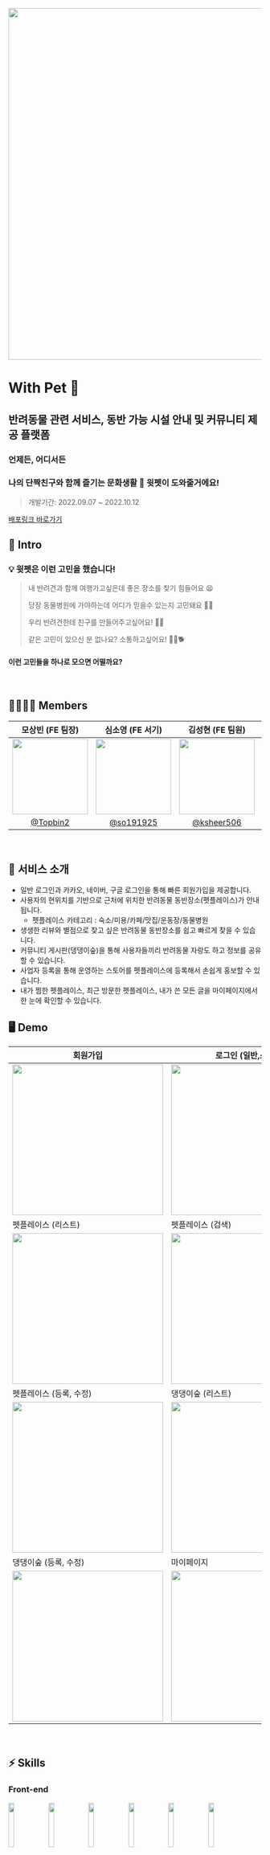 <p align="center">
<img src="https://user-images.githubusercontent.com/6335046/189839037-a8805f6b-1305-4303-b29e-38056b371f1f.png" width=700 />
</p>

# With Pet 🐾
## 반려동물 관련 서비스, 동반 가능 시설 안내 및 커뮤니티 제공 플랫폼
### 언제든, 어디서든
### 나의 단짝친구와 함께 즐기는 문화생활 🐶 윗펫이 도와줄거에요!

> 개발기간: 2022.09.07 ~ 2022.10.12

[배포링크 바로가기](https://withpet-two.vercel.app/) 
  
## 📖 Intro
### 💡 윗펫은 이런 고민을 했습니다!

> 내 반려견과 함께 여행가고싶은데 좋은 장소를 찾기 힘들어요 😫  
> 
> 당장 동물병원에 가야하는데 어디가 믿을수 있는지 고민돼요 🤔💬
> 
> 우리 반려견한테 친구를 만들어주고싶어요! 🐶💝
>
> 같은 고민이 있으신 분 없나요? 소통하고싶어요! 🙋‍♂️🐕

#### 이런 고민들을 하나로 모으면 어떨까요?

<br />

## 👨‍👩‍👧‍👦 Members

|모상빈 (FE 팀장)|심소영 (FE 서기)|김성현 (FE 팀원)|윤준영 (BE 팀원)|박소영 (BE 팀원)|
|:-:|:-:|:-:|:-:|:-:|
|<img src="https://velog.velcdn.com/images/sangbin2/post/40523b88-00ae-4280-a486-5fdfb9383965/image.png" width=150>|<img src="https://user-images.githubusercontent.com/104320234/188778037-50ae88a3-b1a4-45a6-bb26-e156978e8e6f.jpeg" width=150>|<img src="https://user-images.githubusercontent.com/6335046/188773314-b7b00c99-52bb-4a5b-94b3-0ed6f26bdcfd.png" width=150 >|<img src="https://user-images.githubusercontent.com/95295766/188778526-6a6175c7-ee3a-4f37-a269-3c64c53cf310.png" width=150>|<img src="https://user-images.githubusercontent.com/61177857/188779028-ed413724-de9b-4731-aa15-2aa02ee11bbe.jpg" width=150>|
|[@Topbin2](https://github.com/Topbin2)|[@so191925](https://github.com/so191925)|[@ksheer506](https://github.com/ksheer506)|[@upqnu](https://github.com/upqnu)|[@soyoung96](https://github.com/soyoung96)|

<br />  

## 🚀 서비스 소개   
- 일반 로그인과 카카오, 네이버, 구글 로그인을 통해 빠른 회원가입을 제공합니다.
- 사용자의 현위치를 기반으로 근처에 위치한 반려동물 동반장소(펫플레이스)가 안내됩니다.
  - 펫플레이스 카테고리 : 숙소/미용/카페/맛집/운동장/동물병원
- 생생한 리뷰와 별점으로 찾고 싶은 반려동물 동반장소를 쉽고 빠르게 찾을 수 있습니다.
- 커뮤니티 게시판(댕댕이숲)을 통해 사용자들끼리 반려동물 자랑도 하고 정보를 공유할 수 있습니다.
- 사업자 등록을 통해 운영하는 스토어를 펫플레이스에 등록해서 손쉽게 홍보할 수 있습니다.
- 내가 찜한 펫플레이스, 최근 방문한 펫플레이스, 내가 쓴 모든 글을 마이페이지에서 한 눈에 확인할 수 있습니다.
    
## 🖥 Demo

|회원가입|로그인 (일반,소셜)|사업자등록|
|------|---|---|
|<img src="https://user-images.githubusercontent.com/95295766/195015933-b0fe5a40-d16c-4c7d-9eab-6a59e0ec675e.png" width="300px" height="300px">|<img src="https://user-images.githubusercontent.com/95295766/195015855-29c2d460-a087-4c93-b5ac-2549bc5f1acc.png" width="300px" height="300px">|<img src="https://user-images.githubusercontent.com/95295766/195017099-549f052c-ae0f-4fee-a81b-92f57e466820.png" width="300px" height="300px">|
|펫플레이스 (리스트)|펫플레이스 (검색)|펫플레이스 (상세)|
|<img src="https://user-images.githubusercontent.com/95295766/195014700-da17328d-2e66-416d-bfe2-c6e1cba57a48.png" width="300px" height="300px">|<img src="https://user-images.githubusercontent.com/95295766/195015231-37bf2515-1b4c-4c95-b048-d5547825222e.png" width="300px" height="300px">|<img src="https://user-images.githubusercontent.com/95295766/195015380-0574ba16-56f6-4cff-917c-dd9e9a2c0336.png" width="300px" height="300px">|
|펫플레이스 (등록, 수정)|댕댕이숲 (리스트)|댕댕이숲 (상세)|
|<img src="https://user-images.githubusercontent.com/95295766/195016408-366f6f98-8af7-4cce-8d7d-0e6ea3966594.png" width="300px" height="300px">|<img src="https://user-images.githubusercontent.com/95295766/195016076-b100d496-510b-4beb-aed5-7f8dd1c0a207.png" width="300px" height="300px">|<img src="https://user-images.githubusercontent.com/95295766/195016313-e14f37d5-ca90-40d2-b13e-9857095b54d1.png" width="300px" height="300px">|
|댕댕이숲 (등록, 수정)|마이페이지|
|<img src="https://user-images.githubusercontent.com/95295766/188604450-b684f868-aa98-42f2-8a37-d1ef7ee15120.png" width="300px" height="300px">|<img src="https://user-images.githubusercontent.com/104320234/195133213-9b76351a-49a6-423b-a895-bcd8f32fc20d.png" width="300px" height="300px">|


<br />

## ⚡️ Skills

### Front-end

<p>
  <img src="https://user-images.githubusercontent.com/52682603/138834243-fb74d81e-e90d-4c6a-8793-05df588f59ab.png" width=15%>
  <img src="https://user-images.githubusercontent.com/52682603/138834262-a7af2293-e398-416d-8dd3-ff5fab8cb80d.png" width=15%>
  <img src="https://noticon-static.tammolo.com/dgggcrkxq/image/upload/v1567749614/noticon/zgdaxpaif5ojeduonygb.png" width=15%>
  <img src="https://user-images.githubusercontent.com/52682603/138835731-e0e727ad-0bd1-44ca-a3b3-98c4d1b89c20.png" width=15%>
  <img src="https://noticon-static.tammolo.com/dgggcrkxq/image/upload/v1568851518/noticon/lwj3hr9v1yoheimtwc1w.png" width=15%>
  <img src="https://user-images.githubusercontent.com/52682603/138834282-b22f1f99-5470-4bc4-9b5b-4b7ed1325643.png" width=15%>
</p>

### Back-end

<p>
  <img src="https://user-images.githubusercontent.com/101033614/191641707-c33a275b-d62f-44fd-ae3b-5f21ae563bca.png" width=15%>
  <img src="https://user-images.githubusercontent.com/101033614/191641806-4ac4faf6-9044-4be6-9682-08b8cc1a00b5.png" width=15%>
  <img src="https://user-images.githubusercontent.com/101033614/191641857-37773e83-9a73-48aa-bcbf-c6900d8ada34.png" width=15%>
  <img src="https://user-images.githubusercontent.com/101033614/191641895-08145f7f-5d3e-4587-99e5-9729779a93dc.png" width=15%>
  <img src="https://user-images.githubusercontent.com/101033614/191641929-91a5663c-d5b4-4e6c-89a4-b47378982bf9.png" width=15%>
  <img src="https://user-images.githubusercontent.com/101033614/191641979-25835bb8-eaef-46d5-82a7-75b391a52fce.png" width=15%>
  <img src="https://user-images.githubusercontent.com/101033614/191642008-1b9d2097-2239-4a46-b862-671e55a34358.png" width=15%>
  <img src="https://user-images.githubusercontent.com/101033614/191642036-171a7565-e50f-4afa-9138-87f285d57756.png" width=15%>
  <img src="https://user-images.githubusercontent.com/101033614/191642062-849e6c1a-62fc-4d34-9199-7b9234101316.png" width=15%>
</p>

### Architecture

<p>
  <img src="https://user-images.githubusercontent.com/101033614/194441092-7f64c60b-9432-4b8b-a4e4-3bed9759e50b.png" width=90%>
</p>

<br />


## 📚 팀 규칙
- [📗 그라운드 룰](https://github.com/codestates-seb/seb39_main_055/wiki/%EA%B7%B8%EB%9D%BC%EC%9A%B4%EB%93%9C-%EB%A3%B0)
- [📕 깃 커밋 컨벤션](https://github.com/codestates-seb/seb39_main_055/wiki/%EA%B9%83-%EC%BB%A4%EB%B0%8B-%EC%BB%A8%EB%B2%A4%EC%85%98)
- [📘 깃 브랜치 전략](https://github.com/codestates-seb/seb39_main_055/wiki/%EA%B9%83-%EB%B8%8C%EB%9E%9C%EC%B9%98-%EC%A0%84%EB%9E%B5)
<br />



## ⚡️ 팀 문서

- [🚀 기능 리스트](https://congruous-mallow-6ce.notion.site/82739e6c86b94f4f9a92b8e4eac75621?v=2cde9141f87d46148c3f93269cb1cfb4)
- [🚀 API](https://docs.google.com/spreadsheets/d/1l6ei2woahjQa9vhu7PVF4UweVAJmt1R6bvugwV5ATOM/edit#gid=0)

<br />

##  📝 팀 깃 커밋 컨벤션

- `feat`: 새로운 기능을 추가
- `fix`: 버그 수정
- `refactor`: 코드 리팩토링
- `style`: css
- `test`: 테스트 추가, 테스트 리팩토링
- `chore`: 기타

커밋 메세지 앞에 이슈 번호 추가
```
git commit -m "#1 feat: 로그인 기능 추가"
```

